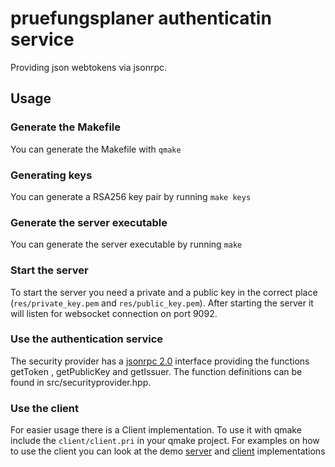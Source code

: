 # pruefungsplaner authenticatin service
Providing json webtokens via jsonrpc.

## Usage
### Generate the Makefile
You can generate the Makefile with `qmake`
### Generating keys
You can generate a RSA256 key pair by running `make keys`
### Generate the server executable
You can generate the server executable by running `make`
### Start the server
To start the server you need a private and a public key in the correct place (`res/private_key.pem` and `res/public_key.pem`). After starting the server it will listen for websocket connection on port 9092.
### Use the authentication service
The security provider has a [jsonrpc 2.0](https://www.jsonrpc.org/specification) interface providing the functions getToken , getPublicKey and getIssuer.
The function definitions can be found in src/securityprovider.hpp.
### Use the client
For easier usage there is a Client implementation. To use it with qmake include the `client/client.pri` in your qmake project. For examples on how to use the client you can look at the demo [server](https://github.com/Zebreus/security-provider-server) and [client](https://github.com/Zebreus/security-provider-user) implementations
